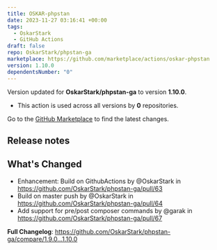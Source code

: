 ```yaml
---
title: OSKAR-phpstan
date: 2023-11-27 03:16:41 +00:00
tags:
  - OskarStark
  - GitHub Actions
draft: false
repo: OskarStark/phpstan-ga
marketplace: https://github.com/marketplace/actions/oskar-phpstan
version: 1.10.0
dependentsNumber: "0"
---
```



Version updated for **OskarStark/phpstan-ga** to version **1.10.0**.
- This action is used across all versions by **0** repositories.

Go to the [GitHub Marketplace](https://github.com/marketplace/actions/oskar-phpstan) to find the latest changes.

## Release notes

## What's Changed
* Enhancement: Build on GithubActions by @OskarStark in https://github.com/OskarStark/phpstan-ga/pull/63
* Build on master push by @OskarStark in https://github.com/OskarStark/phpstan-ga/pull/64
* Add support for pre/post composer commands by @garak in https://github.com/OskarStark/phpstan-ga/pull/67


**Full Changelog**: https://github.com/OskarStark/phpstan-ga/compare/1.9.0...1.10.0
